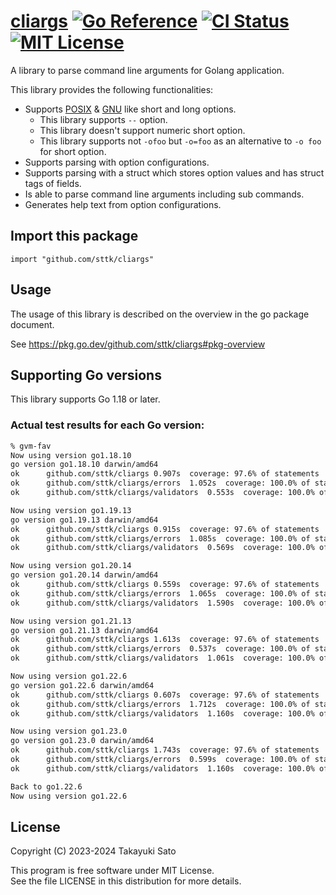 # [cliargs][repo-url] [![Go Reference][pkg-dev-img]][pkg-dev-url] [![CI Status][ci-img]][ci-url] [![MIT License][mit-img]][mit-url]

A library to parse command line arguments for Golang application.

This library provides the following functionalities:

- Supports [POSIX][posix-args] & [GNU][gnu-args] like short and long options.
    - This library supports `--` option.
    - This library doesn't support numeric short option.
    - This library supports not `-ofoo` but `-o=foo` as an alternative to `-o foo` for short option.
- Supports parsing with option configurations.
- Supports parsing with a struct which stores option values and has struct tags of fields.
- Is able to parse command line arguments including sub commands.
- Generates help text from option configurations.


## Import this package

```
import "github.com/sttk/cliargs"
```

## Usage

The usage of this library is described on the overview in the go package document.

See https://pkg.go.dev/github.com/sttk/cliargs#pkg-overview


## Supporting Go versions

This library supports Go 1.18 or later.

### Actual test results for each Go version:

```sh
% gvm-fav
Now using version go1.18.10
go version go1.18.10 darwin/amd64
ok  	github.com/sttk/cliargs	0.907s	coverage: 97.6% of statements
ok  	github.com/sttk/cliargs/errors	1.052s	coverage: 100.0% of statements
ok  	github.com/sttk/cliargs/validators	0.553s	coverage: 100.0% of statements

Now using version go1.19.13
go version go1.19.13 darwin/amd64
ok  	github.com/sttk/cliargs	0.915s	coverage: 97.6% of statements
ok  	github.com/sttk/cliargs/errors	1.085s	coverage: 100.0% of statements
ok  	github.com/sttk/cliargs/validators	0.569s	coverage: 100.0% of statements

Now using version go1.20.14
go version go1.20.14 darwin/amd64
ok  	github.com/sttk/cliargs	0.559s	coverage: 97.6% of statements
ok  	github.com/sttk/cliargs/errors	1.065s	coverage: 100.0% of statements
ok  	github.com/sttk/cliargs/validators	1.590s	coverage: 100.0% of statements

Now using version go1.21.13
go version go1.21.13 darwin/amd64
ok  	github.com/sttk/cliargs	1.613s	coverage: 97.6% of statements
ok  	github.com/sttk/cliargs/errors	0.537s	coverage: 100.0% of statements
ok  	github.com/sttk/cliargs/validators	1.061s	coverage: 100.0% of statements

Now using version go1.22.6
go version go1.22.6 darwin/amd64
ok  	github.com/sttk/cliargs	0.607s	coverage: 97.6% of statements
ok  	github.com/sttk/cliargs/errors	1.712s	coverage: 100.0% of statements
ok  	github.com/sttk/cliargs/validators	1.160s	coverage: 100.0% of statements

Now using version go1.23.0
go version go1.23.0 darwin/amd64
ok  	github.com/sttk/cliargs	1.743s	coverage: 97.6% of statements
ok  	github.com/sttk/cliargs/errors	0.599s	coverage: 100.0% of statements
ok  	github.com/sttk/cliargs/validators	1.160s	coverage: 100.0% of statements

Back to go1.22.6
Now using version go1.22.6
```

## License

Copyright (C) 2023-2024 Takayuki Sato

This program is free software under MIT License.<br>
See the file LICENSE in this distribution for more details.


[repo-url]: https://github.com/sttk/cliargs-go
[pkg-dev-img]: https://pkg.go.dev/badge/github.com/sttk/cliargs.svg
[pkg-dev-url]: https://pkg.go.dev/github.com/sttk/cliargs
[ci-img]: https://github.com/sttk/cliargs-go/actions/workflows/go.yml/badge.svg?branch=main
[ci-url]: https://github.com/sttk/cliargs-go/actions
[mit-img]: https://img.shields.io/badge/license-MIT-green.svg
[mit-url]: https://opensource.org/licenses/MIT

[posix-args]: https://www.gnu.org/software/libc/manual/html_node/Argument-Syntax.html#Argument-Syntax
[gnu-args]: https://www.gnu.org/prep/standards/html_node/Command_002dLine-Interfaces.html
